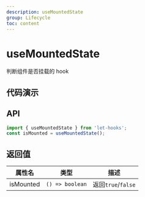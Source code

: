 ```yaml
---
description: useMountedState
group: Lifecycle
toc: content
---
```


# useMountedState

判断组件是否挂载的 hook

## 代码演示

<code src="let-hooks/useMountedState/demos/base.tsx" title="基本用法" description="刷新组件时时间不变"></code>

## API

```ts
import { useMountedState } from 'let-hooks';
const isMounted = useMountedState();
```

## 返回值

| 属性名    | 类型            | 描述                |
| --------- | --------------- | ------------------- |
| isMounted | `() => boolean` | 返回`true`\/`false` |
